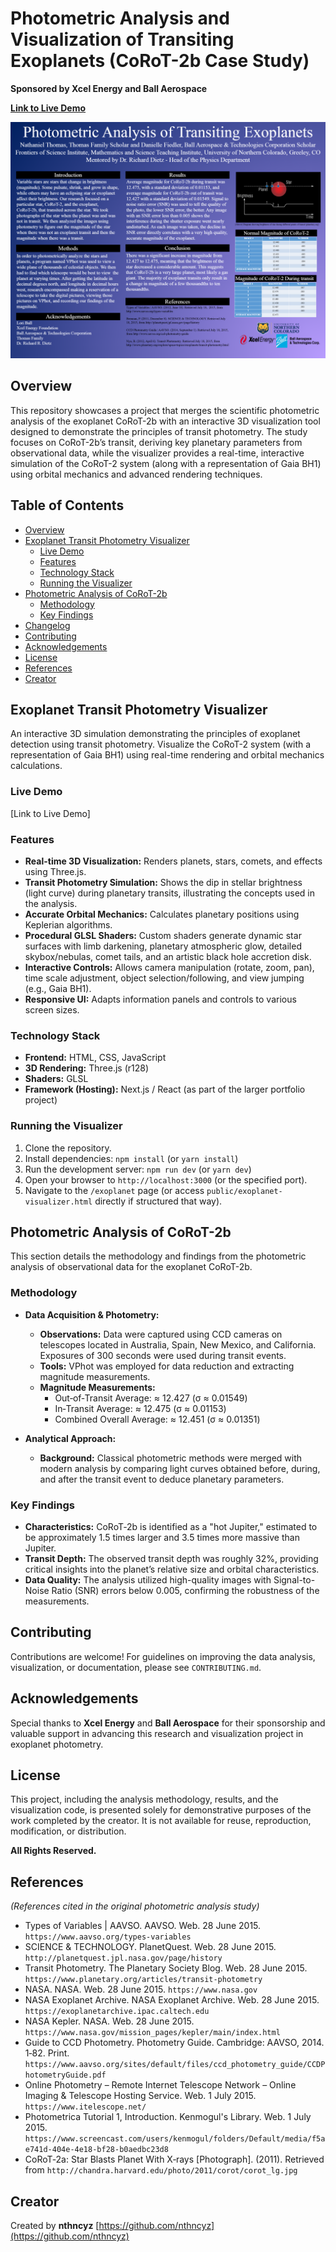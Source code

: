 # Photometric Analysis and Visualization of Transiting Exoplanets (CoRoT-2b Case Study)

**Sponsored by Xcel Energy and Ball Aerospace**


**[Link to Live Demo](https://nthn.space/exoplanet)**

![Scholarly Research Poster Preview](./NTScholarlyResearchPosterPreview%20(2).png)

## Overview

This repository showcases a project that merges the scientific photometric analysis of the exoplanet CoRoT-2b with an interactive 3D visualization tool designed to demonstrate the principles of transit photometry. The study focuses on CoRoT-2b’s transit, deriving key planetary parameters from observational data, while the visualizer provides a real-time, interactive simulation of the CoRoT-2 system (along with a representation of Gaia BH1) using orbital mechanics and advanced rendering techniques.

## Table of Contents

*   [Overview](#overview)
*   [Exoplanet Transit Photometry Visualizer](#exoplanet-transit-photometry-visualizer)
    *   [Live Demo](#live-demo)
    *   [Features](#features)
    *   [Technology Stack](#technology-stack)
    *   [Running the Visualizer](#running-the-visualizer)
*   [Photometric Analysis of CoRoT-2b](#photometric-analysis-of-corot-2b)
    *   [Methodology](#methodology)
    *   [Key Findings](#key-findings)
*   [Changelog](#changelog)
*   [Contributing](#contributing)
*   [Acknowledgements](#acknowledgements)
*   [License](#license)
*   [References](#references)
*   [Creator](#creator)

## Exoplanet Transit Photometry Visualizer

An interactive 3D simulation demonstrating the principles of exoplanet detection using transit photometry. Visualize the CoRoT-2 system (with a representation of Gaia BH1) using real-time rendering and orbital mechanics calculations.

### Live Demo

[Link to Live Demo]

### Features

*   **Real-time 3D Visualization:** Renders planets, stars, comets, and effects using Three.js.
*   **Transit Photometry Simulation:** Shows the dip in stellar brightness (light curve) during planetary transits, illustrating the concepts used in the analysis.
*   **Accurate Orbital Mechanics:** Calculates planetary positions using Keplerian algorithms.
*   **Procedural GLSL Shaders:** Custom shaders generate dynamic star surfaces with limb darkening, planetary atmospheric glow, detailed skybox/nebulas, comet tails, and an artistic black hole accretion disk.
*   **Interactive Controls:** Allows camera manipulation (rotate, zoom, pan), time scale adjustment, object selection/following, and view jumping (e.g., Gaia BH1).
*   **Responsive UI:** Adapts information panels and controls to various screen sizes.

### Technology Stack

*   **Frontend:** HTML, CSS, JavaScript
*   **3D Rendering:** Three.js (r128)
*   **Shaders:** GLSL
*   **Framework (Hosting):** Next.js / React (as part of the larger portfolio project)

### Running the Visualizer

1.  Clone the repository.
2.  Install dependencies: `npm install` (or `yarn install`)
3.  Run the development server: `npm run dev` (or `yarn dev`)
4.  Open your browser to `http://localhost:3000` (or the specified port).
5.  Navigate to the `/exoplanet` page (or access `public/exoplanet-visualizer.html` directly if structured that way).

## Photometric Analysis of CoRoT-2b

This section details the methodology and findings from the photometric analysis of observational data for the exoplanet CoRoT-2b.

### Methodology

*   **Data Acquisition & Photometry:**
    *   **Observations:** Data were captured using CCD cameras on telescopes located in Australia, Spain, New Mexico, and California. Exposures of 300 seconds were used during transit events.
    *   **Tools:** VPhot was employed for data reduction and extracting magnitude measurements.
    *   **Magnitude Measurements:**
        *   Out‑of‑Transit Average: ≈ 12.427 (σ ≈ 0.01549)
        *   In‑Transit Average: ≈ 12.475 (σ ≈ 0.01153)
        *   Combined Overall Average: ≈ 12.451 (σ ≈ 0.01351)

*   **Analytical Approach:**
    *   **Background:** Classical photometric methods were merged with modern analysis by comparing light curves obtained before, during, and after the transit event to deduce planetary parameters.

### Key Findings

*   **Characteristics:** CoRoT‑2b is identified as a "hot Jupiter," estimated to be approximately 1.5 times larger and 3.5 times more massive than Jupiter.
*   **Transit Depth:** The observed transit depth was roughly 32%, providing critical insights into the planet’s relative size and orbital characteristics.
*   **Data Quality:** The analysis utilized high-quality images with Signal-to-Noise Ratio (SNR) errors below 0.005, confirming the robustness of the measurements.

## Contributing

Contributions are welcome! For guidelines on improving the data analysis, visualization, or documentation, please see `CONTRIBUTING.md`.

## Acknowledgements

Special thanks to **Xcel Energy** and **Ball Aerospace** for their sponsorship and valuable support in advancing this research and visualization project in exoplanet photometry.

## License

This project, including the analysis methodology, results, and the visualization code, is presented solely for demonstrative purposes of the work completed by the creator. It is not available for reuse, reproduction, modification, or distribution.

**All Rights Reserved.**

## References

*(References cited in the original photometric analysis study)*

*   Types of Variables | AAVSO. AAVSO. Web. 28 June 2015. `https://www.aavso.org/types-variables`
*   SCIENCE & TECHNOLOGY. PlanetQuest. Web. 28 June 2015. `http://planetquest.jpl.nasa.gov/page/history`
*   Transit Photometry. The Planetary Society Blog. Web. 28 June 2015. `https://www.planetary.org/articles/transit-photometry`
*   NASA. NASA. Web. 28 June 2015. `https://www.nasa.gov`
*   NASA Exoplanet Archive. NASA Exoplanet Archive. Web. 28 June 2015. `https://exoplanetarchive.ipac.caltech.edu`
*   NASA Kepler. NASA. Web. 28 June 2015. `https://www.nasa.gov/mission_pages/kepler/main/index.html`
*   Guide to CCD Photometry. Photometry Guide. Cambridge: AAVSO, 2014. 1‑82. Print. `https://www.aavso.org/sites/default/files/ccd_photometry_guide/CCDPhotometryGuide.pdf`
*   Online Photometry – Remote Internet Telescope Network – Online Imaging & Telescope Hosting Service. Web. 1 July 2015. `https://www.itelescope.net/`
*   Photometrica Tutorial 1, Introduction. Kenmogul's Library. Web. 1 July 2015. `https://www.screencast.com/users/kenmogul/folders/Default/media/f5ae741d-404e-4e18-bf28-b0aedbc23d8`
*   CoRoT‑2a: Star Blasts Planet With X‑rays [Photograph]. (2011). Retrieved from `http://chandra.harvard.edu/photo/2011/corot/corot_lg.jpg`

## Creator

Created by **nthncyz**
[https://github.com/nthncyz](https://github.com/nthncyz)
